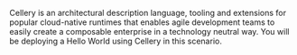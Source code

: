 Cellery is an architectural description language, tooling and extensions for popular cloud-native runtimes that enables agile development teams to easily create a composable enterprise in a technology neutral way.
You will be deploying a Hello World using Cellery in this scenario.
